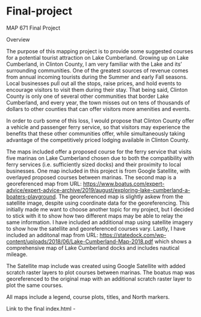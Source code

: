 # Final-project
MAP 671 Final Project 

Overview 

The purpose of this mapping project is to provide some suggested courses for a potential tourist attraction on Lake Cumberland. 
Growing up on Lake Cumberland, in Clinton County, I am very familiar with the Lake and its’ surrounding communities. One of the greatest sources of revenue comes from annual incoming tourists during the Summer and early Fall seasons. Local businesses pull out all the stops, raise prices, and hold events to encourage visitors to visit them during their stay. That being said, Clinton County is only one of several other communities that border Lake Cumberland, and every year, the town misses out on tens of thousands of dollars to other counties that can offer visitors more amenities and events. 

In order to curb some of this loss, I would propose that Clinton County offer a vehicle and passenger ferry service, so that visitors may experience the benefits that these other communities offer, while simultaneously taking advantage of the competitively priced lodging available in Clinton County. 

The maps included offer a proposed course for the ferry service that visits five marinas on Lake Cumberland chosen due to both the compatibility with ferry services (i.e. sufficiently sized docks) and their proximity to local businesses. One map included in this project is from Google Satellite, with overlayed proposed courses between marinas. The second map is a georeferenced map from URL: https://www.boatus.com/expert-advice/expert-advice-archive/2019/august/exploring-lake-cumberland-a-boaters-playground. The georeferenced map is slightly askew from the satellite image, despite using coordinate data for the georeferencing. This initially made me want to choose another topic for my project, but I decided to stick with it to show how two different maps may be able to relay the same information. I have included an additional map using satellite imagery to show how the satellite and georeferenced courses vary. 
Lastly, I have included an additonal map from URL: https://statedock.com/wp-content/uploads/2018/06/Lake-Cumberland-Map-2018.pdf which shows a comprehensive map of Lake Cumberland docks and includes nautical mileage.

The Satellite map include was created using Google Satellite with added scratch raster layers to plot courses between marinas. The boatus map was georeferenced to the original map with an additional scratch raster layer to plot the same courses. 

All maps include a legend, course plots, titles, and North markers. 

Link to the final index.html - 